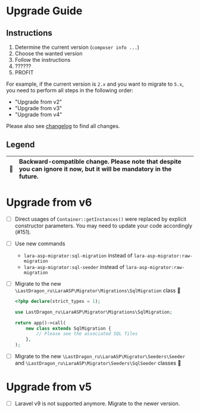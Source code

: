 # Upgrade Guide

[include:file]: ../../docs/Shared/Upgrade.md
[//]: # (start: 3fcf292b870e49aabe885c416dfaf6c6c66d4571e87d3d3975d9cfe34ea6c9fe)
[//]: # (warning: Generated automatically. Do not edit.)

## Instructions

1. Determine the current version (`composer info ...`)
2. Choose the wanted version
3. Follow the instructions
4. ??????
5. PROFIT

For example, if the current version is `2.x` and you want to migrate to `5.x`, you need to perform all steps in the following order:

* "Upgrade from v2"
* "Upgrade from v3"
* "Upgrade from v4"

Please also see [changelog](https://github.com/LastDragon-ru/lara-asp/releases) to find all changes.

## Legend

| 🤝 | Backward-compatible change. Please note that despite you can ignore it now, but it will be mandatory in the future. |
|:--:|:--------------------------------------------------------------------------------------------------------------------|

[//]: # (end: 3fcf292b870e49aabe885c416dfaf6c6c66d4571e87d3d3975d9cfe34ea6c9fe)

# Upgrade from v6

[include:file]: ../../docs/Shared/Upgrade/FromV6.md
[//]: # (start: b0b74ef74f156294a37f3ec42299e221e5e693f3b42297f5cfa79cab99b1df7e)
[//]: # (warning: Generated automatically. Do not edit.)

* [ ] Direct usages of `Container::getInstances()` were replaced by explicit constructor parameters. You may need to update your code accordingly (#151).

[//]: # (end: b0b74ef74f156294a37f3ec42299e221e5e693f3b42297f5cfa79cab99b1df7e)

* [ ] Use new commands
  * `lara-asp-migrator:sql-migration` instead of `lara-asp-migrator:raw-migration`
  * `lara-asp-migrator:sql-seeder` instead of `lara-asp-migrator:raw-migration`

* [ ] Migrate to the new `\LastDragon_ru\LaraASP\Migrator\Migrations\SqlMigration` class 🤝

  ```php
  <?php declare(strict_types = 1);

  use LastDragon_ru\LaraASP\Migrator\Migrations\SqlMigration;

  return app()->call(
      new class extends SqlMigration {
          // Please see the associated SQL files
      },
  );
  ```

* [ ] Migrate to the new `\LastDragon_ru\LaraASP\Migrator\Seeders\Seeder` and `\LastDragon_ru\LaraASP\Migrator\Seeders\SqlSeeder` classes 🤝

# Upgrade from v5

[include:file]: ../../docs/Shared/Upgrade/FromV5.md
[//]: # (start: 6367638a165291d78965aaeae9ab03b304b0a420eb3f5ad9af0424296cc609ea)
[//]: # (warning: Generated automatically. Do not edit.)

* [ ] Laravel v9 is not supported anymore. Migrate to the newer version.

[//]: # (end: 6367638a165291d78965aaeae9ab03b304b0a420eb3f5ad9af0424296cc609ea)
